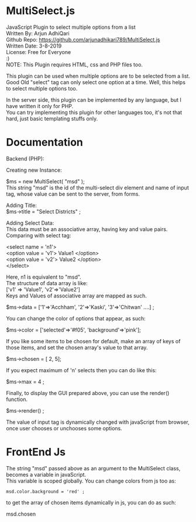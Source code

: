 # MultiSelect.js  
JavaScript Plugin to select multiple options from a list  
Written By: Arjun AdhiQari  
Github Repo: https://github.com/arjunadhikari789/MultiSelect.js  
Written Date: 3-8-2019  
License: Free for Everyone  
:)  
NOTE: This Plugin requires HTML, css and PHP files too.  
  
  
This plugin can be used when multiple options are to be selected from a list.      
Good Old "select" tag can only select one option at a time. Well, this helps to select multiple options too.    
    
In the server side, this plugin can be implemented by any language, but I have written it only for PHP.  
You can try implementing this plugin for other languages too, it's not that hard, just basic templating stuffs only.  
  
# Documentation  
 Backend (PHP):  
   
 Creating new Instance:  
   
$ms = new MultiSelect( "msd" );  
This string "msd" is the id of the multi-select div element and name of input tag, whose value can be sent to the server, from forms.
  
Adding Title:  
$ms->title = "Select Districts" ;  
  
Adding Select Data:  
This data must be an associative array, having key and value pairs.   
Comparing with select tag:  
    
  &lt;select name = 'n1'&gt;  \
    &lt;option value = 'v1'&gt; Value1 &lt;/option&gt;  \
    &lt;option value = 'v2'&gt; Value2 &lt;/option&gt;  \
  &lt;/select&gt;         
    
Here, n1 is equivalent to "msd".  
The structure of data array is like:  
  ['v1' => 'Value1', 'v2'=>'Value2']  
Keys and Values of associative array are mapped as such.  
  
$ms->data = ['1'=>'Acchham', '2'=>'Kaski', '3'=>'Chitwan' ....] ;  
  
You can change the color of options that appear, as such:  
  
$ms->color = ['selected'=>'#f05', 'background'=>'pink'];  
  
If you like some items to be chosen for default, make an array of keys of those items, and set the chosen array's value to that array.  
  
$ms->chosen = [ 2, 5];  
  
If you expect maximum of 'n' selects then you can do like this:  
  
$ms->max = 4 ;  
  
Finally, to display the GUI prepared above, you can use the render() function.  
  
$ms->render() ;  
  
The value of input tag is dynamically changed with javaScript from browser, once user chooses or unchooses some options. 

  
  # FrontEnd Js
  The string "msd" passed above as an argument to the MultiSelect class, becomes a variable in javaScript. \
  This variable is scoped globally. 
  You can change colors from js too as:
    
    msd.color.background = 'red' ;
    
  to get the array of chosen items dynamically in js, you can do as such:  
  
  msd.chosen
  
  
  
